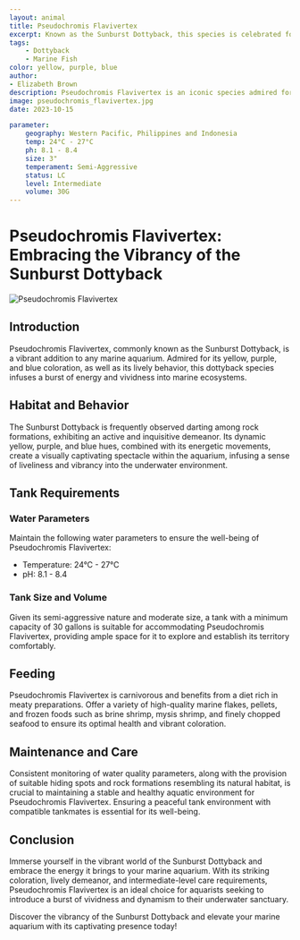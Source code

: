 ```yaml
---
layout: animal
title: Pseudochromis Flavivertex
excerpt: Known as the Sunburst Dottyback, this species is celebrated for its vibrant coloration and lively behavior. It is often found darting among rock formations, adding a burst of energy and vividness to any marine aquarium.
tags:
    - Dottyback
    - Marine Fish
color: yellow, purple, blue
author:
- Elizabeth Brown
description: Pseudochromis Flavivertex is an iconic species admired for its striking appearance and lively demeanor.
image: pseudochromis_flavivertex.jpg
date: 2023-10-15

parameter:
    geography: Western Pacific, Philippines and Indonesia
    temp: 24°C - 27°C
    ph: 8.1 - 8.4
    size: 3"
    temperament: Semi-Aggressive
    status: LC
    level: Intermediate
    volume: 30G
---
```


# Pseudochromis Flavivertex: Embracing the Vibrancy of the Sunburst Dottyback

![Pseudochromis Flavivertex](pseudochromis_flavivertex.jpg)

## Introduction

Pseudochromis Flavivertex, commonly known as the Sunburst Dottyback, is a vibrant addition to any marine aquarium. Admired for its yellow, purple, and blue coloration, as well as its lively behavior, this dottyback species infuses a burst of energy and vividness into marine ecosystems.

## Habitat and Behavior

The Sunburst Dottyback is frequently observed darting among rock formations, exhibiting an active and inquisitive demeanor. Its dynamic yellow, purple, and blue hues, combined with its energetic movements, create a visually captivating spectacle within the aquarium, infusing a sense of liveliness and vibrancy into the underwater environment.

## Tank Requirements

### Water Parameters

Maintain the following water parameters to ensure the well-being of Pseudochromis Flavivertex:

- Temperature: 24°C - 27°C
- pH: 8.1 - 8.4

### Tank Size and Volume

Given its semi-aggressive nature and moderate size, a tank with a minimum capacity of 30 gallons is suitable for accommodating Pseudochromis Flavivertex, providing ample space for it to explore and establish its territory comfortably.

## Feeding

Pseudochromis Flavivertex is carnivorous and benefits from a diet rich in meaty preparations. Offer a variety of high-quality marine flakes, pellets, and frozen foods such as brine shrimp, mysis shrimp, and finely chopped seafood to ensure its optimal health and vibrant coloration.

## Maintenance and Care

Consistent monitoring of water quality parameters, along with the provision of suitable hiding spots and rock formations resembling its natural habitat, is crucial to maintaining a stable and healthy aquatic environment for Pseudochromis Flavivertex. Ensuring a peaceful tank environment with compatible tankmates is essential for its well-being.

## Conclusion

Immerse yourself in the vibrant world of the Sunburst Dottyback and embrace the energy it brings to your marine aquarium. With its striking coloration, lively demeanor, and intermediate-level care requirements, Pseudochromis Flavivertex is an ideal choice for aquarists seeking to introduce a burst of vividness and dynamism to their underwater sanctuary.

Discover the vibrancy of the Sunburst Dottyback and elevate your marine aquarium with its captivating presence today!
